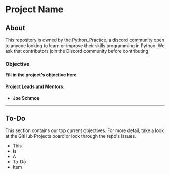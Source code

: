 # Project Name
## About
This repository is owned by the Python_Practice, a discord community open to anyone looking to learn or improve their skills programming in Python. We ask that contributors join the Discord community before contributing.
### Objective
**Fill in the project's objective here**
#### Project Leads and Mentors:
- **Joe Schmoe**


__________________

## To-Do
This section contains our top current objectives. For more detail, take a look at the GitHub Projects board or look through the repo's Issues.
- This
- Is
- A
- To-Do
- Item
